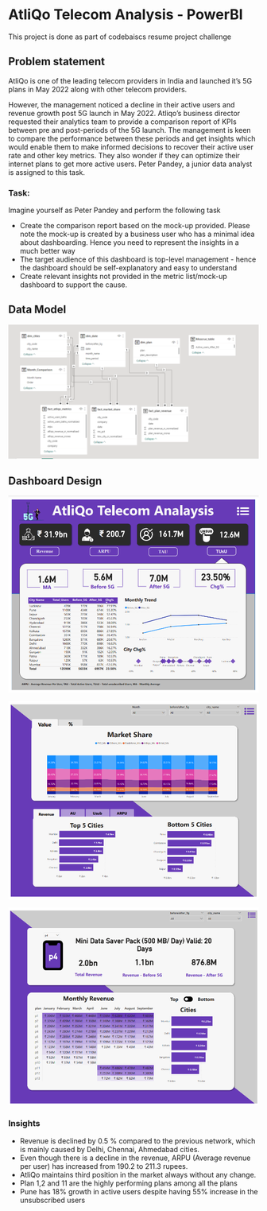 # AtliQo Telecom Analysis - PowerBI
This project is done as part of codebaiscs resume project challenge

## Problem statement

AtliQo is one of the leading telecom providers in India and launched it’s 5G plans in May 2022 along with other telecom providers.

However, the management noticed a decline in their active users and revenue growth post 5G launch in May 2022. Atliqo’s business director requested their analytics team to provide a comparison report of KPIs between pre and post-periods of the 5G launch. The management is keen to compare the performance between these periods and get insights which would enable them to make informed decisions to recover their active user rate and other key metrics. They also wonder if they can optimize their internet plans to get more active users.  Peter Pandey, a junior data analyst is assigned to this task.

### Task:  

Imagine yourself as Peter Pandey and perform the following task

- Create the comparison report based on the mock-up provided. Please note the mock-up  is created by a business user who has a minimal idea about dashboarding. Hence you need to represent the insights in a much better way
- The target audience of this dashboard is top-level management - hence the dashboard should be self-explanatory and easy to understand
- Create relevant insights not provided in the metric list/mock-up dashboard to support the cause.

## Data Model

<img src ='https://github.com/mayank915/AtliQo-Telecom-Analysis-PowerBi/blob/main/AtliQo%20Telecom%20Analysis%20PowerBi/resources/data_model.png'>

## Dashboard Design
![main_page](https://github.com/mayank915/AtliQo-Telecom-Analysis-PowerBi/blob/main/AtliQo%20Telecom%20Analysis%20PowerBi/resources/1.png)

![market_page](https://github.com/mayank915/AtliQo-Telecom-Analysis-PowerBi/blob/main/AtliQo%20Telecom%20Analysis%20PowerBi/resources/2.png)

![plans_page](https://github.com/mayank915/AtliQo-Telecom-Analysis-PowerBi/blob/main/AtliQo%20Telecom%20Analysis%20PowerBi/resources/3.png)

### Insights

- Revenue is declined by 0.5 % compared to the previous network, which is mainly caused by Delhi, Chennai, Ahmedabad cities.
- Even though there is a decline in the revenue, ARPU (Average revenue per user) has increased from 190.2 to 211.3 rupees.
- AtliQo maintains third position in the market always without any change.
- Plan 1,2 and 11 are the highly performing plans among all the plans
- Pune has 18% growth in active users despite having 55% increase in the unsubscribed users
